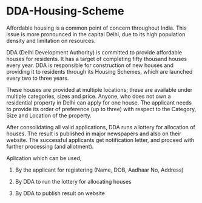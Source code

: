 # DDA-Housing-Scheme
  Affordable housing is a common point of concern throughout India. This issue is more pronounced in the capital Delhi, due to its high population density and limitation on resources.

  DDA (Delhi Development Authority) is committed to provide affordable houses for residents. It has a target of completing fifty thousand houses every year. DDA is responsible for construction of new houses and providing it to residents through its Housing Schemes, which are launched every two to three years.
  
  These houses are provided at multiple locations; these are available under multiple categories, sizes and price. Anyone, who does not own a residential property in Delhi can apply for one house. The applicant needs to provide its order of preference (up to three) with respect to the Category, Size and Location of the property.
  
  After consolidating all valid applications, DDA runs a lottery for allocation of houses. The result is published in major newspapers and also on their website. The successful applicants get notification letter, and proceed with further processing (and allotment).
  
Aplication which can be used,

  1. By the applicant for registering (Name, DOB, Aadhaar No, Address)

  2. By DDA to run the lottery for allocating houses
  
  3. By DDA to publish result on website
